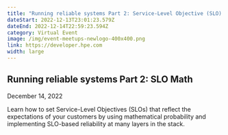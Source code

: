 ```yaml
---
title: "Running reliable systems Part 2: Service-Level Objective (SLO) Math"
dateStart: 2022-12-13T23:01:23.579Z
dateEnd: 2022-12-14T22:59:23.594Z
category: Virtual Event
image: /img/event-meetups-newlogo-400x400.png
link: https://developer.hpe.com
width: large
---
```

## Running reliable systems Part 2: SLO Math
D﻿ecember 14, 2022


Learn how to set Service-Level Objectives (SLOs) that reflect the expectations of your customers by using mathematical probability and implementing SLO-based reliability at many layers in the stack.